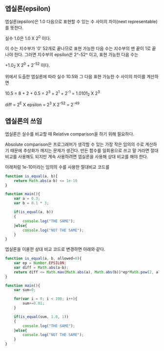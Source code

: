 ## 엡실론(epsilon)

엡실론(epsilon)은 1.0 다음으로 표현할 수 있는 수 사이의 차이(next representable)를 뜻한다.



실수 1.0은 1.0 X 2<sup>0</sup> 이다.

이 수는 지수부가 '0' 52개로 끝나므로 표현 가능한 다음 수는 지수부의 맨 끝이 1로 끝나야 한다. 그러면 지수부의 epsilon은 2^-52^ 이고, 표현 가능한 다음 수는

+1.0<sub>2</sub> X 2<sup>0</sup> + 2<sup>-52</sup> 이다.



위에서 도출한 엡실론에 따라 실수 10.5와 그 다음 표현 가능한 수 사이의 차이를 계산하면

10.5 = 8 + 2 + 0.5 = 2<sup>3</sup> + 2<sup>1</sup> + 2<sup>-1</sup> = 1.0101<sub>2</sub> X 2<sup>3</sup>



diff = 2<sup>E</sup> X epsilon
     = 2<sup>3</sup> X 2<sup>-52</sup>
     = 2<sup>-49</sup>





## 엡실론의 쓰임

엡실론은 실수를 비교할 때 Relative comparison을 하기 위해 필요하다.

Absolute comparison은 프로그래머가 생각할 수 있는 가장 작은 임의의 수로 계산하기 때문에 추상화가 깨지는 문제가 생긴다. 만든 함수를 일회용으로 쓰고 말 거라면 절대 비교를 사용해도 되지만 계속 사용하려면 엡실론을 사용해 상대 비교를 해야 한다.



아래처럼 1e-10이라는 임의의 수를 사용한 절대비교 코드를

```javascript
function is_equal(a, b){
    return Math.abs(a-b) <= 1e-10
}

function main(){
    var a = 0.3;
    var b = 0.1 * 3;

    if(is_equal(a, b))
    {
        console.log("THE SAME");
    }else{
        console.log("NOT THE SAME");
    }
}
```



엡실론을 이용한 상대 비교 코드로 변경하면 아래와 같다.

```javascript
function is_equal(a, b, allowed=0){
    var ep = Number.EPSILON;
    var diff = Math.abs(a-b);
    return diff <= Math.max(Math.abs(a), Math.abs(b))*ep*Math.pow(2, allowed);
}

function main(){
    var sum=0;

    for(var i = 0; i < 100; i++){
        sum+=0.01;
    }

    if(is_equal(sum, 1.0, 1))
    {
        console.log("THE SAME");
    }else{
        console.log("NOT THE SAME");
    }
}
```

